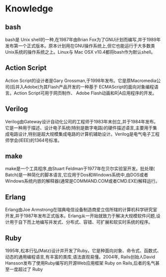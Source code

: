 # Knowledge

## bash
bash是 Unix shell的一种,在1987年由Brian Fox为了GNU计划而编写,并于1989年发布第一个正式版本。原本计划用在GNU操作系统上,但它也能运行于大多数类Unix系统的操作系统之上。Linux与 Mac OSX v10.4都将bash作为默认shell。

## Action Script
Action Script的设计者是Gary Grossman,于1998年发布。它是原Macromedia公司(后并入Adobe)为其Flash产品开发的一种基于 ECMAScript的面向对象编程语言。Action Script可用于网页制作、 Adobe Flash动画和R|A应用程序的开发。

## Verilog
Verilog由Gateway设计自动化公司的工程师于1983年末创立,并于1984年发布。它是一种用于描述、设计电子系统(特别是数字电路)的硬件描述语言,主要用于集成电路设计,特别是超大规模集成电路的计算机辅助设计。Verilog是电气电子工程师学会(lEEE)的1364号标准。

## make
make是一个工具程序,由Stuart Feldman于1977年在贝尔实验室开发。批处理( Batch)是一种简化的脚本语言,它应用于Dos和Windows系统中,由DOS或者 Windows系统内嵌的解释器(通常是COMMAND.COM或者CMD.EXE)解释运行。

## Erlang
Erlang由Joe Armstrong在瑞典电信设备制造商爱立信所辖的计算机科学研究室开发,并于1987年发布正式版本。Erlang从一开始就致力于解决大规模软件问题,设计用于自下而上地编写并发式、分布式、容错、可扩展和软实时系统的程序。

## Ruby
1995年,松本行弘(Matz)设计并开发了Ruby。它是种面向对象、命令式、函数式、动态的通用编程语言,有丰富的类库,语法直观易懂。2004年, Rails创始人David Hansson发布了使用Ruby编写的开源Web应用框架 Ruby on Rails,后者的名气甚至一度超过了 Ruby
